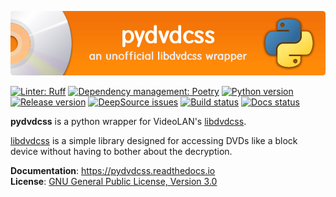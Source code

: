 ![Banner](banner.png)

[![Linter: Ruff](https://img.shields.io/endpoint?url=https://raw.githubusercontent.com/astral-sh/ruff/main/assets/badge/v2.json)](https://github.com/astral-sh/ruff)
[![Dependency management: Poetry](https://img.shields.io/endpoint?url=https://python-poetry.org/badge/v0.json)](https://python-poetry.org/)
[![Python version](https://img.shields.io/pypi/pyversions/pydvdcss)](https://pypi.python.org/pypi/pydvdcss)
[![Release version](https://img.shields.io/pypi/v/pydvdcss)](https://pypi.python.org/pypi/pydvdcss)
[![DeepSource issues](https://deepsource.io/gh/rlaphoenix/pydvdcss.svg/?label=active+issues)](https://deepsource.io/gh/rlaphoenix/pydvdcss)
[![Build status](https://github.com/rlaphoenix/pydvdcss/actions/workflows/ci.yml/badge.svg)](https://github.com/rlaphoenix/pydvdcss/actions/workflows/ci.yml)
[![Docs status](https://readthedocs.org/projects/pydvdcss/badge/)](https://pydvdcss.readthedocs.io)

**pydvdcss** is a python wrapper for VideoLAN's [libdvdcss].

[libdvdcss] is a simple library designed for accessing DVDs like a block device without having to bother about the
decryption.

  [libdvdcss]: <https://www.videolan.org/developers/libdvdcss.html>

**Documentation**: https://pydvdcss.readthedocs.io  
**License**: [GNU General Public License, Version 3.0](LICENSE)
